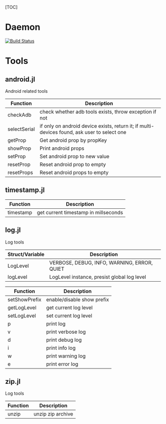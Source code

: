 [TOC]

# Daemon

[![Build Status](https://github.com/daemon369/Daemon.jl/actions/workflows/CI.yml/badge.svg?branch=main)](https://github.com/daemon369/Daemon.jl/actions/workflows/CI.yml?query=branch%3Amain)

# Tools

## android.jl

Android related tools

Function | Description
--- | ---
checkAdb | check whether adb tools exists, throw exception if not
selectSerial | if only on android device exists, return it; if multi-devices found, ask user to select one
getProp | Get android prop by propKey
showProp | Print android props
setProp | Set android prop to new value
resetProp | Reset android prop to empty
resetProps | Reset android props to empty

## timestamp.jl

Function | Description
--- | ---
timestamp | get current timestamp in millseconds

## log.jl

Log tools

Struct/Variable | Description
--- | ---
LogLevel | VERBOSE, DEBUG, INFO, WARNING, ERROR, QUIET
logLevel | LogLevel instance, presist global log level

Function | Description
--- | ---
setShowPrefix | enable/disable show prefix
getLogLevel | get current log level
setLogLevel | set current log level
p | print log
v | print verbose log
d | print debug log
i | print info log
w | print warning log
e | print error log

## zip.jl

Log tools

Function | Description
--- | ---
unzip | unzip zip archive